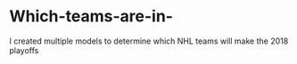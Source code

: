 # Which-teams-are-in-
I created multiple models to determine which NHL teams will make the 2018 playoffs
